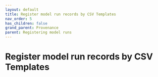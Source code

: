 ```yaml
---
layout: default
title: Register model run records by CSV Templates
nav_order: 5
has_children: false
grand_parent: Provenance
parent: Registering model runs
---
```

# Register model run records by CSV Templates